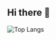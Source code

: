 ## Hi there 👋

![Top Langs](https://github-readme-stats.vercel.app/api/top-langs/?username=Rb49&layout=compact)

